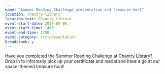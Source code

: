 ```yaml
---
name: "Summer Reading Challenge presentation and treasure hunt"
location: chantry-library
location-text: Chantry Library
event-start-date: 2019-09-06
event-start-time: 1400
event-end-time: 1700
event-category: src-presentation
breadcrumb: y
---
```


Have you completed the Summer Reading Challenge at Chantry Library? Drop in to informally pick up your certificate and medal and have a go at our space-themed treasure hunt!
